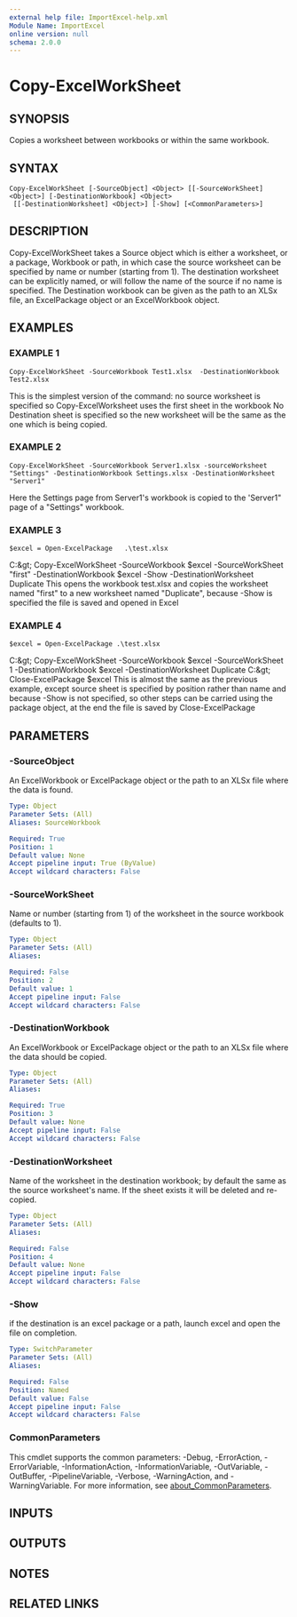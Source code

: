 ```yaml
---
external help file: ImportExcel-help.xml
Module Name: ImportExcel
online version: null
schema: 2.0.0
---
```


# Copy-ExcelWorkSheet

## SYNOPSIS

Copies a worksheet between workbooks or within the same workbook.

## SYNTAX

```text
Copy-ExcelWorkSheet [-SourceObject] <Object> [[-SourceWorkSheet] <Object>] [-DestinationWorkbook] <Object>
 [[-DestinationWorksheet] <Object>] [-Show] [<CommonParameters>]
```

## DESCRIPTION

Copy-ExcelWorkSheet takes a Source object which is either a worksheet, or a package, Workbook or path, in which case the source worksheet can be specified by name or number \(starting from 1\). The destination worksheet can be explicitly named, or will follow the name of the source if no name is specified. The Destination workbook can be given as the path to an XLSx file, an ExcelPackage object or an ExcelWorkbook object.

## EXAMPLES

### EXAMPLE 1

```text
Copy-ExcelWorkSheet -SourceWorkbook Test1.xlsx  -DestinationWorkbook Test2.xlsx
```

This is the simplest version of the command: no source worksheet is specified so Copy-ExcelWorksheet uses the first sheet in the workbook No Destination sheet is specified so the new worksheet will be the same as the one which is being copied.

### EXAMPLE 2

```text
Copy-ExcelWorkSheet -SourceWorkbook Server1.xlsx -sourceWorksheet "Settings" -DestinationWorkbook Settings.xlsx -DestinationWorksheet "Server1"
```

Here the Settings page from Server1's workbook is copied to the 'Server1" page of a "Settings" workbook.

### EXAMPLE 3

```text
$excel = Open-ExcelPackage   .\test.xlsx
```

C:\&gt; Copy-ExcelWorkSheet -SourceWorkbook $excel -SourceWorkSheet "first" -DestinationWorkbook $excel -Show -DestinationWorksheet Duplicate This opens the workbook test.xlsx and copies the worksheet named "first" to a new worksheet named "Duplicate", because -Show is specified the file is saved and opened in Excel

### EXAMPLE 4

```text
$excel = Open-ExcelPackage .\test.xlsx
```

C:\&gt; Copy-ExcelWorkSheet -SourceWorkbook $excel -SourceWorkSheet 1 -DestinationWorkbook $excel -DestinationWorksheet Duplicate C:\&gt; Close-ExcelPackage $excel This is almost the same as the previous example, except source sheet is specified by position rather than name and because -Show is not specified, so other steps can be carried using the package object, at the end the file is saved by Close-ExcelPackage

## PARAMETERS

### -SourceObject

An ExcelWorkbook or ExcelPackage object or the path to an XLSx file where the data is found.

```yaml
Type: Object
Parameter Sets: (All)
Aliases: SourceWorkbook

Required: True
Position: 1
Default value: None
Accept pipeline input: True (ByValue)
Accept wildcard characters: False
```

### -SourceWorkSheet

Name or number \(starting from 1\) of the worksheet in the source workbook \(defaults to 1\).

```yaml
Type: Object
Parameter Sets: (All)
Aliases:

Required: False
Position: 2
Default value: 1
Accept pipeline input: False
Accept wildcard characters: False
```

### -DestinationWorkbook

An ExcelWorkbook or ExcelPackage object or the path to an XLSx file where the data should be copied.

```yaml
Type: Object
Parameter Sets: (All)
Aliases:

Required: True
Position: 3
Default value: None
Accept pipeline input: False
Accept wildcard characters: False
```

### -DestinationWorksheet

Name of the worksheet in the destination workbook; by default the same as the source worksheet's name. If the sheet exists it will be deleted and re-copied.

```yaml
Type: Object
Parameter Sets: (All)
Aliases:

Required: False
Position: 4
Default value: None
Accept pipeline input: False
Accept wildcard characters: False
```

### -Show

if the destination is an excel package or a path, launch excel and open the file on completion.

```yaml
Type: SwitchParameter
Parameter Sets: (All)
Aliases:

Required: False
Position: Named
Default value: False
Accept pipeline input: False
Accept wildcard characters: False
```

### CommonParameters

This cmdlet supports the common parameters: -Debug, -ErrorAction, -ErrorVariable, -InformationAction, -InformationVariable, -OutVariable, -OutBuffer, -PipelineVariable, -Verbose, -WarningAction, and -WarningVariable. For more information, see [about\_CommonParameters](http://go.microsoft.com/fwlink/?LinkID=113216).

## INPUTS

## OUTPUTS

## NOTES

## RELATED LINKS

